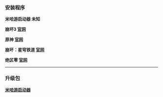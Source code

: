 ### 安装程序
**米哈游启动器
未知**

**崩坏3
[官网](https://autopatchcn.bh3.com/ptpublic/rel/20250407113058_8BF90etBY84v1Fqd/Bh3_release_1.5.2.229_gw_pc.exe)**

**原神
[官网](https://autopatchcn.yuanshen.com/client_app/download/launcher/20250317181110_rtA8y57iZNFVnGJx/mihoyo/yuanshen_setup_202503072031.exe)**

**崩坏：星穹铁道
[官网](https://autopatchcn.bhsr.com/client/cn/20250317183241_lhOtRZWQ64Sza68d/gw_PC/StarRail_setup_1.5.2.exe)**

**绝区零
[官网](https://autopatchcn.juequling.com/package_download/op/client_app/download/20250324175258_GO21zPUn69HuWpUk/ZenlessZoneZero_setup_202503241614.exe)**


---

### 升级包
**[米哈游启动器](https://hyp-webstatic.mihoyo.com/hyp-client/jGHBHlcOq1_1.5.2.229_1_1_cps_hyp_cn_jGHBHlcOq1_26mihoyo_202503251041_VLcnpbKA.zip)**
